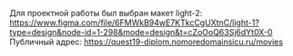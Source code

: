 Для проектной работы был выбран макет light-2: https://www.figma.com/file/6FMWkB94wE7KTkcCgUXtnC/light-1?type=design&node-id=1-298&mode=design&t=cZoOoQ63Sj6dYt0X-0
Публичный адрес: https://quest19-diplom.nomoredomainsicu.ru/movies
